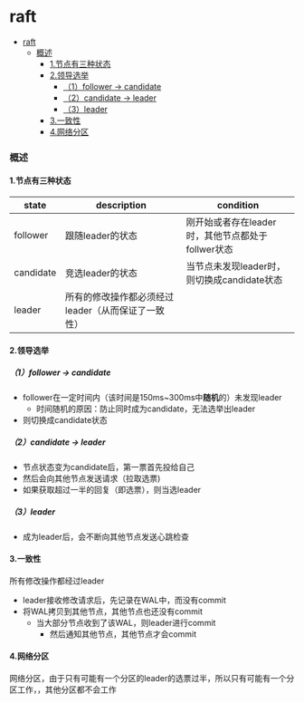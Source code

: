 # raft


<!-- @import "[TOC]" {cmd="toc" depthFrom=1 depthTo=6 orderedList=false} -->
<!-- code_chunk_output -->

- [raft](#raft)
    - [概述](#概述)
      - [1.节点有三种状态](#1节点有三种状态)
      - [2.领导选举](#2领导选举)
        - [（1）follower -> candidate](#1follower-candidate)
        - [（2）candidate -> leader](#2candidate-leader)
        - [（3）leader](#3leader)
      - [3.一致性](#3一致性)
      - [4.网络分区](#4网络分区)

<!-- /code_chunk_output -->

### 概述

#### 1.节点有三种状态

|state|description|condition|
|-|-|-|
|follower|跟随leader的状态|刚开始或者存在leader时，其他节点都处于follwer状态|
|candidate|竞选leader的状态|当节点未发现leader时，则切换成candidate状态|
|leader|所有的修改操作都必须经过leader（从而保证了一致性）||

#### 2.领导选举

##### （1）follower -> candidate

* follower在一定时间内（该时间是150ms~300ms中**随机**的）未发现leader
  * 时间随机的原因：防止同时成为candidate，无法选举出leader
* 则切换成candidate状态

##### （2）candidate -> leader
* 节点状态变为candidate后，第一票首先投给自己
* 然后会向其他节点发送请求（拉取选票)
* 如果获取超过一半的回复（即选票），则当选leader

##### （3）leader
* 成为leader后，会不断向其他节点发送心跳检查

#### 3.一致性
所有修改操作都经过leader
* leader接收修改请求后，先记录在WAL中，而没有commit
* 将WAL拷贝到其他节点，其他节点也还没有commit
  * 当大部分节点收到了该WAL，则leader进行commit
    * 然后通知其他节点，其他节点才会commit

#### 4.网络分区
网络分区，由于只有可能有一个分区的leader的选票过半，所以只有可能有一个分区工作，，其他分区都不会工作
